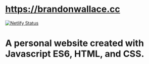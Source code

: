 # https://brandonwallace.cc

[![Netlify Status](https://api.netlify.com/api/v1/badges/aa73e253-b0ed-4328-b815-a57629916968/deploy-status)](https://app.netlify.com/sites/pensive-wescoff-b7b557/deploys)

# A personal website created with Javascript ES6, HTML, and CSS.
